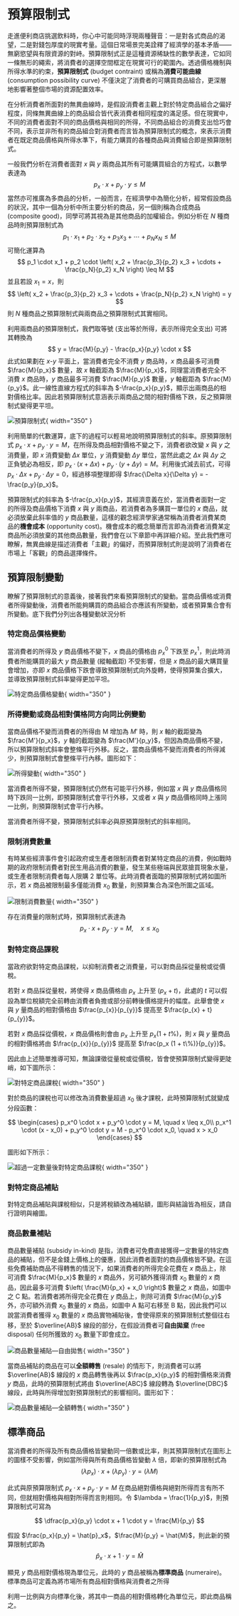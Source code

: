 # 預算限制式

走進便利商店挑選飲料時，你心中可能同時浮現兩種聲音：一是對各式商品的渴望，二是對錢包厚度的現實考量。這個日常場景完美詮釋了經濟學的基本矛盾——無窮慾望與有限資源的對峙。預算限制式正是這種資源稀缺性的數學表達，它如同一條無形的繩索，將消費者的選擇空間框定在現實可行的範圍內。透過價格機制與所得水準的約束，**預算限制式** (budget contraint) 或稱為**消費可能曲線** (consumption possibility curve) 不僅決定了消費者的可購買商品組合，更深層地影響著整個市場的資源配置效率。

在分析消費者所面對的無異曲線時，是假設消費者主觀上對於特定商品組合之偏好程度，同條無異曲線上的商品組合皆代表消費者相同程度的滿足感。但在現實中，不同的消費者面對不同的商品價格與相同的所得，不同商品組合的消費支出恰巧會不同，表示並非所有的商品組合對消費者而言皆為預算限制式的概念，來表示消費者在既定商品價格與所得水準下，有能力購買的各種商品與消費組合即是預算限制式。

一般我們分析在消費者面對 $x$ 與 $y$ 兩商品其所有可能購買組合的方程式，以數學表達為
$$
p_x \cdot x + p_y \cdot y \leq M
$$
當然亦可推廣為多商品的分析，一般而言，在經濟學中為簡化分析，經常假設商品的狀況，其中一個為分析中所主要分析的商品，另一個則稱為合成商品 (composite good)，同學可將其視為是其他商品的加權組合。例如分析在 $N$ 種商品時則預算限制式為
$$
p_1 \cdot x_1 + p_2 \cdot x_2 + p_3 x_3 + \cdots + p_N x_N \leq M
$$
可簡化運算為
$$
p_1 \cdot x_1 + p_2 \cdot \left( x_2 + \frac{p_3}{p_2} x_3 + \cdots + \frac{p_N}{p_2} x_N \right) \leq M
$$
並且若設 $x_1 = x$，則 
$$
\left( x_2 + \frac{p_3}{p_2} x_3 + \cdots + \frac{p_N}{p_2} x_N \right) = y
$$
則 $N$ 種商品之預算限制式與兩商品之預算限制式其實相同。

利用兩商品的預算限制式，我們取等號 (支出等於所得，表示所得完全支出) 可將其轉換為
$$
y = \frac{M}{p_y} - \frac{p_x}{p_y} \cdot x
$$
此式如果劃在 $x$-$y$ 平面上，當消費者完全不消費 $y$ 商品時，$x$ 商品最多可消費 $\frac{M}{p_x}$ 數量，故 $x$ 軸截距為 $\frac{M}{p_x}$，同理當消費者完全不消費 $x$ 商品時，$y$ 商品最多可消費 $\frac{M}{p_y}$ 數量，$y$ 軸截距為 $\frac{M}{p_y}$。此一線性直線方程式的斜率為 $-\frac{p_x}{p_y}$，顯示出兩商品的相對價格比率。因此若預算限制式意涵表示兩商品之間的相對價格下跌，反之預算限制式變得更平坦。

![預算限制式](images/預算限制式.png){ width="350" }

利用簡單的代數運算，底下的過程可以輕易地說明預算限制式的斜率。原預算限制式 $p_x \cdot x + p_y \cdot y = M$，在所得及商品相對價格不變之下，消費者欲改變 $x$ 與 $y$ 之消費量，即 $x$ 消費變動 $\Delta x$ 單位，$y$ 消費變動 $\Delta y$ 單位，當然此處之 $\Delta x$ 與 $\Delta y$ 之正負號必為相反，即 $p_x \cdot (x + \Delta x) + p_y \cdot (y + \Delta y) = M$。利用後式減去前式，可得 $p_x \cdot \Delta x + p_y \cdot \Delta y = 0$，經過移項整理即得 $\frac{\Delta x}{\Delta y} = -\frac{p_y}{p_x}$。

預算限制式的斜率為 $-\frac{p_x}{p_y}$，其經濟意義在於，當消費者面對一定的所得及商品價格下消費 $x$ 與 $y$ 兩商品，若消費者為多購買一單位的 $x$ 商品，就必須放棄此斜率值的 $y$ 商品數量，這樣的觀念經濟學家通常稱為消費者消費某商品的**機會成本** (opportunity cost)。機會成本的概念簡單而言即為消費者消費某定商品所必須放棄的其他商品數量，我們會在以下章節中再詳細介紹。至此我們應可瞭解，無異曲線是描述消費者「主觀」的偏好，而預算限制式則是說明了消費者在市場上「客觀」的商品選擇條件。

## 預算限制變動

瞭解了預算限制式的意義後，接著我們來看預算限制式的變動。當商品價格或消費者所得變動後，消費者所能夠購買的商品組合亦應該有所變動，或者預算集合會有所變動。底下我們分列出各種變動狀況分析

### 特定商品價格變動

當消費者的所得及 $y$ 商品價格不變下，$x$ 商品的價格由 $p_x^0$ 下跌至 $p_x^1$，則此時消費者所能購買的最大 $y$ 商品數量 (縱軸截距) 不受影響，但是 $x$ 商品的最大購買量會增加，亦即 $x$ 商品價格下跌會導致預算限制式向外旋轉，使得預算集合擴大，並導致預算限制式斜率變得更加平坦。

![特定商品價格變動](images/特定商品價格變動.png){ width="350" }

### 所得變動或商品相對價格同方向同比例變動

當商品價格不變而消費者的所得由 M 增加為 $M'$ 時，則 $x$ 軸的截距變為 $\frac{M'}{p_x}$，$y$ 軸的截距變為 $\frac{M'}{p_y}$，但因為商品價格不變，所以預算限制式斜率會整條平行外移。反之，當商品價格不變而消費者的所得減少，則預算限制式會整條平行內移。圖形如下：

![所得變動](images/所得變動.png){ width="350" }

當消費者所得不變，預算限制式仍然有可能平行外移，例如當 $x$ 與 $y$ 商品價格同時下跌同一比例，即預算限制式會平行外移，又或者 $x$ 與 $y$ 商品價格同時上漲同一比例，則預算限制式會平行內移。

當消費者所得不變，預算限制式斜率必與原預算限制式的斜率相同。

### 限制消費數量

有時某些經濟事件會引起政府或生產者限制消費者對某特定商品的消費，例如戰時期的政府限制消費者對民生用品消費的數量，發生某些極端與民眾搶買現象水量，或生產者限制消費者每人限購 2 單位等。此時消費者面臨的預算限制式將如圖所示，若 $x$ 商品被限制最多僅能消費 $x_0$ 數量，則預算集合為深色所圍之區域。

![限制消費數量](images/限制消費數量.png){ width="350" }

存在消費量的限制式時，預算限制式表達為
$$
p_x \cdot x + p_y \cdot y = M, \quad x \leq x_{0}
$$

### 對特定商品課稅

當政府欲對特定商品課稅，以抑制消費者之消費量，可以對商品採從量稅或從價稅。

若對 $x$ 商品採從量稅，將使得 $x$ 商品價格由 $p_x$ 上升至 $(p_x + t)$，此處的 $t$ 可以假設為單位稅額完全前轉由消費者負擔或部分前轉後價格提升的幅度。此舉會使 $x$ 與 $y$ 量商品的相對價格由 $\frac{p_{x}}{p_{y}}$ 提高至 $\frac{p_{x} + t}{p_{y}}$。

若對 $x$ 商品採從價稅，$x$ 商品價格則會由 $p_x$ 上升至 $p_x (1 + t\%)$，則 $x$ 與 $y$ 量商品的相對價格將由 $\frac{p_{x}}{p_{y}}$ 提高至 $\frac{p_x (1 + t\%)}{p_{y}}$。

因此由上述簡單推導可知，無論課徵從量稅或從價稅，皆會使預算限制式變得更陡峭，如下圖所示：

![對特定商品課稅](images/對特定商品課稅.png){ width="350" }

對於商品的課稅也可以修改為消費數量超過 $x_0$ 後才課稅，此時預算限制式就變成分段函數：

$$
\begin{cases}
p_x^0 \cdot x + p_y^0 \cdot y = M, \quad x \leq x_0\\
p_x^1 \cdot (x - x_0) + p_y^0 \cdot y = M - p_x^0 \cdot x_0, \quad x > x_0
\end{cases}
$$

圖形如下所示：

![超過一定數量後對特定商品課稅](images/超過一定數量後對特定商品課稅.png){ width="350" }

### 對特定商品補貼

對特定商品補貼與課稅相似，只是將稅額改為補貼額，圖形與結論皆為相反，請自行證明與繪圖。

### 商品數量補貼

商品數量補貼 (subsidy in-kind) 是指，消費者可免費直接獲得一定數量的特定商品的補貼，但不是金錢上價格上的優惠，因此消費者面對的商品價格皆不變。在這些免費補助商品不得轉售的情況下，如果消費者的所得完全花費在 $x$ 商品上，除可消費 $\frac{M}{p_x}$ 數量的 $x$ 商品外，另可額外獲得消費 $x_0$ 數量的 $x$ 商品，因此最多可消費 $\left( \frac{M}{p_x} + x_0 \right)$ 數量之 $x$ 商品，如圖中之 C 點。若消費者將所得完全花費在 $y$ 商品上，則除可消費 $\frac{M}{p_y}$ 外，亦可額外消費 $x_0$ 數量的 $x$ 商品，如圖中 A 點可右移至 B 點，因此我們可以說當消費者獲得 $x_0$ 數量的 $x$ 商品實物補貼後，會使得原來的預算限制式整個往右移，至於 $\overline{AB}$ 線段的部分，在假設消費者可**自由拋棄** (free disposal) 任何所獲致的 $x_0$ 數量下即會成立。

![商品數量補貼—自由拋售](images/商品數量補貼—自由拋售.png){ width="350" }

當商品補貼的商品在可以**全額轉售** (resale) 的情形下，則消費者可以將 $\overline{AB}$ 線段的 $x$ 商品轉售後再以 $\frac{p_x}{p_y}$ 的相對價格來消費 $y$ 商品，此時的預算限制式將由 $\overline{ABC}$ 線段轉為 $\overline{DBC}$ 線段，此時與所得增加對預算限制式的影響相同。圖形如下：

![商品數量補貼—全額轉售](images/商品數量補貼—全額轉售.png){ width="350" }

## 標準商品

當消費者的所得及所有商品價格皆變動同一倍數或比率，則其預算限制式在圖形上的圖樣不受影響，例如當所得與所有商品價格皆變動 $\lambda$ 倍，即新的預算限制式為
$$
(\lambda p_x) \cdot x + (\lambda p_y) \cdot y = (\lambda M)
$$

此式與原預算限制式 $p_x \cdot x + p_y \cdot y = M$ 在商品絕對價格與絕對所得而言有所不同，但就相對價格與相對所得而言則相同。令 $\lambda = \frac{1}{p_y}$，則預算限制式可寫為

$$
\dfrac{p_x}{p_y} \cdot x + 1 \cdot y = \frac{M}{p_y}
$$

假設 $\frac{p_x}{p_y} = \hat{p}_x$，$\frac{M}{p_y} = \hat{M}$，則此新的預算限制式即為
$$
\hat{p}_x \cdot x + 1 \cdot y = \hat{M}
$$

顯見 $y$ 商品相對價格現為單位元，此時的 $y$ 商品被稱為**標準商品** (numeraire)。標準商品可定義為將市場所有商品相對價格與消費者之所得

利用一比例與方向標準化後，將其中一商品的相對價格轉化為單位元，即此商品稱之。